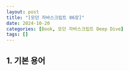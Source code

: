 ```yaml
---
layout: post
title: "[모던 자바스크립트 06장]"
date: 2024-10-20
categories: [Book, 모던 자바스크립트 Deep Dive]
tags: []
---
```


## 1. 기본 용어